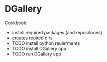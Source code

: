 # DGallery
Cookbook:
 - install required packages (and repositories)
 - creates reuired dirs
 - TODO install python reuierments
 - TODO install DGallery app
 - TODO run DGallery app

